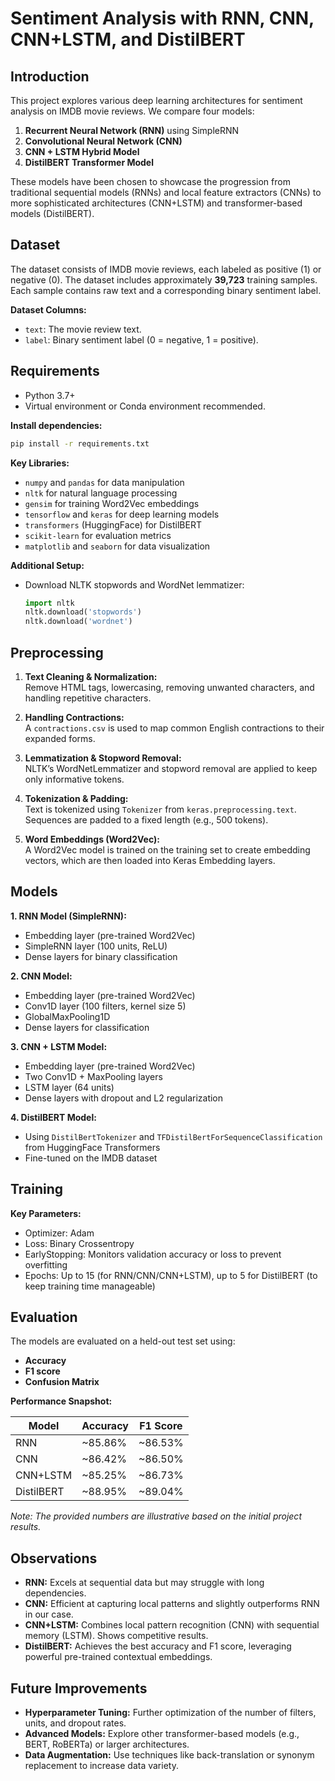 # Sentiment Analysis with RNN, CNN, CNN+LSTM, and DistilBERT

## Introduction

This project explores various deep learning architectures for sentiment analysis on IMDB movie reviews. We compare four models:

1. **Recurrent Neural Network (RNN)** using SimpleRNN
2. **Convolutional Neural Network (CNN)**
3. **CNN + LSTM Hybrid Model**
4. **DistilBERT Transformer Model**

These models have been chosen to showcase the progression from traditional sequential models (RNNs) and local feature extractors (CNNs) to more sophisticated architectures (CNN+LSTM) and transformer-based models (DistilBERT).

## Dataset

The dataset consists of IMDB movie reviews, each labeled as positive (1) or negative (0). The dataset includes approximately **39,723** training samples. Each sample contains raw text and a corresponding binary sentiment label.

**Dataset Columns:**
- `text`: The movie review text.
- `label`: Binary sentiment label (0 = negative, 1 = positive).


## Requirements

- Python 3.7+
- Virtual environment or Conda environment recommended.

**Install dependencies:**
```bash
pip install -r requirements.txt
```

**Key Libraries:**
- `numpy` and `pandas` for data manipulation
- `nltk` for natural language processing
- `gensim` for training Word2Vec embeddings
- `tensorflow` and `keras` for deep learning models
- `transformers` (HuggingFace) for DistilBERT
- `scikit-learn` for evaluation metrics
- `matplotlib` and `seaborn` for data visualization

**Additional Setup:**
- Download NLTK stopwords and WordNet lemmatizer:
  ```python
  import nltk
  nltk.download('stopwords')
  nltk.download('wordnet')
  ```

## Preprocessing

1. **Text Cleaning & Normalization:**  
   Remove HTML tags, lowercasing, removing unwanted characters, and handling repetitive characters.

2. **Handling Contractions:**  
   A `contractions.csv` is used to map common English contractions to their expanded forms.

3. **Lemmatization & Stopword Removal:**  
   NLTK’s WordNetLemmatizer and stopword removal are applied to keep only informative tokens.

4. **Tokenization & Padding:**  
   Text is tokenized using `Tokenizer` from `keras.preprocessing.text`. Sequences are padded to a fixed length (e.g., 500 tokens).

5. **Word Embeddings (Word2Vec):**  
   A Word2Vec model is trained on the training set to create embedding vectors, which are then loaded into Keras Embedding layers.

## Models

**1. RNN Model (SimpleRNN):**  
- Embedding layer (pre-trained Word2Vec)
- SimpleRNN layer (100 units, ReLU)
- Dense layers for binary classification

**2. CNN Model:**  
- Embedding layer (pre-trained Word2Vec)
- Conv1D layer (100 filters, kernel size 5)
- GlobalMaxPooling1D
- Dense layers for classification

**3. CNN + LSTM Model:**  
- Embedding layer (pre-trained Word2Vec)
- Two Conv1D + MaxPooling layers
- LSTM layer (64 units)
- Dense layers with dropout and L2 regularization

**4. DistilBERT Model:**  
- Using `DistilBertTokenizer` and `TFDistilBertForSequenceClassification` from HuggingFace Transformers
- Fine-tuned on the IMDB dataset

## Training

**Key Parameters:**
- Optimizer: Adam
- Loss: Binary Crossentropy
- EarlyStopping: Monitors validation accuracy or loss to prevent overfitting
- Epochs: Up to 15 (for RNN/CNN/CNN+LSTM), up to 5 for DistilBERT (to keep training time manageable)


## Evaluation

The models are evaluated on a held-out test set using:
- **Accuracy**
- **F1 score**
- **Confusion Matrix**

**Performance Snapshot:**

| Model     | Accuracy  | F1 Score  |
|-----------|-----------|-----------|
| RNN       | ~85.86%   | ~86.53%   |
| CNN       | ~86.42%   | ~86.50%   |
| CNN+LSTM  | ~85.25%   | ~86.73%   |
| DistilBERT| ~88.95%   | ~89.04%   |

*Note: The provided numbers are illustrative based on the initial project results.*

## Observations

- **RNN:** Excels at sequential data but may struggle with long dependencies.
- **CNN:** Efficient at capturing local patterns and slightly outperforms RNN in our case.
- **CNN+LSTM:** Combines local pattern recognition (CNN) with sequential memory (LSTM). Shows competitive results.
- **DistilBERT:** Achieves the best accuracy and F1 score, leveraging powerful pre-trained contextual embeddings.

## Future Improvements

- **Hyperparameter Tuning:** Further optimization of the number of filters, units, and dropout rates.
- **Advanced Models:** Explore other transformer-based models (e.g., BERT, RoBERTa) or larger architectures.
- **Data Augmentation:** Use techniques like back-translation or synonym replacement to increase data variety.

